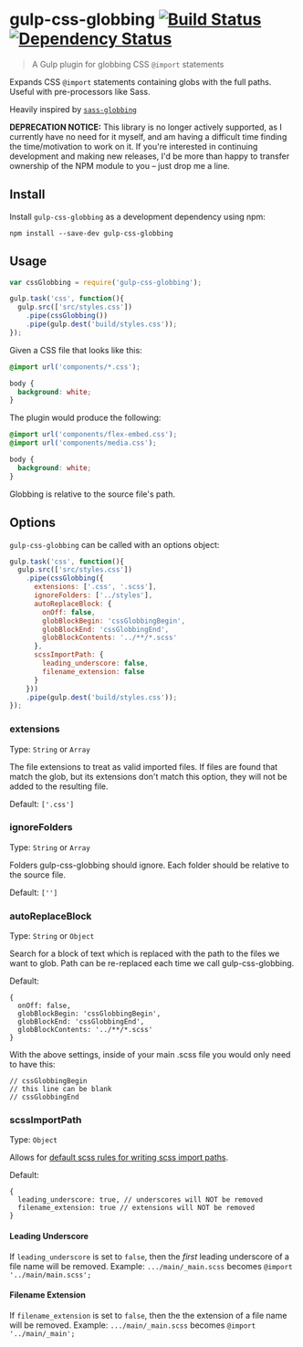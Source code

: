 # gulp-css-globbing [![Build Status][travis-image]][travis-url] [![Dependency Status][depstat-image]][depstat-url]
> A Gulp plugin for globbing CSS `@import` statements

Expands CSS `@import` statements containing globs with the full paths. Useful with pre-processors like Sass.

Heavily inspired by [`sass-globbing`](https://github.com/chriseppstein/sass-globbing)

**DEPRECATION NOTICE:** This library is no longer actively supported, as I currently have no need for it myself, and am having a difficult time finding the time/motivation to work on it. If you're interested in continuing development and making new releases, I'd be more than happy to transfer ownership of the NPM module to you – just drop me a line.

## Install

Install `gulp-css-globbing` as a development dependency using npm:

```shell
npm install --save-dev gulp-css-globbing
```

## Usage

```javascript
var cssGlobbing = require('gulp-css-globbing');

gulp.task('css', function(){
  gulp.src(['src/styles.css'])
    .pipe(cssGlobbing())
    .pipe(gulp.dest('build/styles.css'));
});
```

Given a CSS file that looks like this:

```css
@import url('components/*.css');

body {
  background: white;
}
```

The plugin would produce the following:

```css
@import url('components/flex-embed.css');
@import url('components/media.css');

body {
  background: white;
}
```

Globbing is relative to the source file's path.


## Options

`gulp-css-globbing` can be called with an options object:

```javascript
gulp.task('css', function(){
  gulp.src(['src/styles.css'])
    .pipe(cssGlobbing({
      extensions: ['.css', '.scss'],
      ignoreFolders: ['../styles'],
      autoReplaceBlock: {
        onOff: false,
        globBlockBegin: 'cssGlobbingBegin',
        globBlockEnd: 'cssGlobbingEnd',
        globBlockContents: '../**/*.scss'
      },
      scssImportPath: {
        leading_underscore: false,
        filename_extension: false
      }
    }))
    .pipe(gulp.dest('build/styles.css'));
});
```

### extensions
Type: `String` or `Array`

The file extensions to treat as valid imported files. If files are found that match the glob, but its extensions don't match this option, they will not be added to the resulting file.

Default: `['.css']`

### ignoreFolders
Type: `String` or `Array`

Folders gulp-css-globbing should ignore. Each folder should be relative to the source file.

Default: `['']`

### autoReplaceBlock
Type: `String` or `Object`

Search for a block of text which is replaced with the path to the files we want to glob. Path can be re-replaced each time we call gulp-css-globbing.

Default: 
```
{
  onOff: false,
  globBlockBegin: 'cssGlobbingBegin',
  globBlockEnd: 'cssGlobbingEnd',
  globBlockContents: '../**/*.scss'
}
```

With the above settings, inside of your main .scss file you would only need to have this:
```
// cssGlobbingBegin
// this line can be blank
// cssGlobbingEnd
```

### scssImportPath
Type: `Object`

Allows for [default scss rules for writing scss import paths](https://github.com/causes/scss-lint/blob/master/lib/scss_lint/linter/README.md#importpath).

Default:
```
{
  leading_underscore: true, // underscores will NOT be removed
  filename_extension: true // extensions will NOT be removed
}
```

#### Leading Underscore

If `leading_underscore` is set to `false`, then the *first* leading underscore of a file name will be removed. Example: `.../main/_main.scss` becomes `@import '../main/main.scss';`

#### Filename Extension

If `filename_extension` is set to `false`, then the the extension of a file name will be removed. Example: `.../main/_main.scss` becomes `@import '../main/_main';`



[travis-url]: https://travis-ci.org/jsahlen/gulp-css-globbing
[travis-image]: https://travis-ci.org/jsahlen/gulp-css-globbing.svg?branch=master
[depstat-url]: https://david-dm.org/jsahlen/gulp-css-globbing
[depstat-image]: https://david-dm.org/jsahlen/gulp-css-globbing.svg
